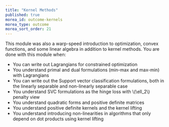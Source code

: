```yaml
---
title: "Kernel Methods"
published: true
morea_id: outcome-kernels
morea_type: outcome
morea_sort_order: 21
---
```

This module was also a warp-speed introduction to optimization, convex functions, and some linear algebra
in addition to kernel methods. You are done with this module when:

  * You can write out Lagrangians for constrained optimization
  * You understand primal and dual formulations (min-max and max-min) with Lagrangians
  * You can write out the Support vector classification formulations, both in the linearly separable and non-linearly separable case
  * You understand SVC formulations as the hinge loss with \\(\ell_2\\) penalty view
  * You understand quadratic forms and positive definite matrices 
  * You understand positive definite kernels and the kernel lifting
  * You understand introducing non-linearities in algorithms that only depend on dot products using kernel lifting

